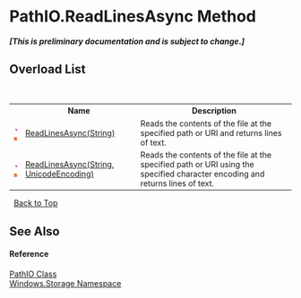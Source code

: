 # PathIO.ReadLinesAsync Method 
 _**\[This is preliminary documentation and is subject to change.\]**_


## Overload List
&nbsp;<table><tr><th></th><th>Name</th><th>Description</th></tr><tr><td>![Public method](media/pubmethod.gif "Public method")![Static member](media/static.gif "Static member")</td><td><a href="M_Windows_Storage_PathIO_ReadLinesAsync">ReadLinesAsync(String)</a></td><td>
Reads the contents of the file at the specified path or URI and returns lines of text.</td></tr><tr><td>![Public method](media/pubmethod.gif "Public method")![Static member](media/static.gif "Static member")</td><td><a href="M_Windows_Storage_PathIO_ReadLinesAsync_1">ReadLinesAsync(String, UnicodeEncoding)</a></td><td>
Reads the contents of the file at the specified path or URI using the specified character encoding and returns lines of text.</td></tr></table>&nbsp;
<a href="#pathio.readlinesasync-method">Back to Top</a>

## See Also


#### Reference
<a href="T_Windows_Storage_PathIO">PathIO Class</a><br /><a href="N_Windows_Storage">Windows.Storage Namespace</a><br />